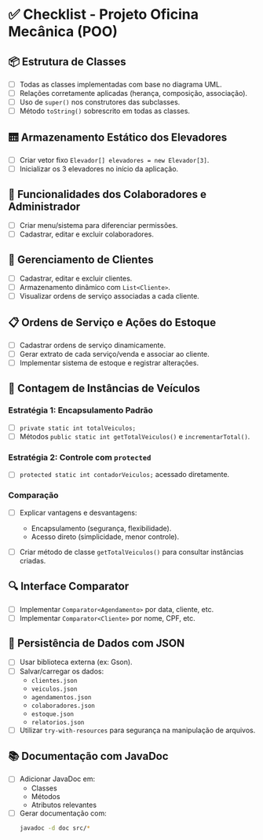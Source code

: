 # ✅ Checklist - Projeto Oficina Mecânica (POO)

## 📦 Estrutura de Classes
- [ ] Todas as classes implementadas com base no diagrama UML.
- [ ] Relações corretamente aplicadas (herança, composição, associação).
- [ ] Uso de `super()` nos construtores das subclasses.
- [ ] Método `toString()` sobrescrito em todas as classes.

## 🛗 Armazenamento Estático dos Elevadores
- [ ] Criar vetor fixo `Elevador[] elevadores = new Elevador[3]`.
- [ ] Inicializar os 3 elevadores no início da aplicação.

## 👤 Funcionalidades dos Colaboradores e Administrador
- [ ] Criar menu/sistema para diferenciar permissões.
- [ ] Cadastrar, editar e excluir colaboradores.

## 👥 Gerenciamento de Clientes
- [ ] Cadastrar, editar e excluir clientes.
- [ ] Armazenamento dinâmico com `List<Cliente>`.
- [ ] Visualizar ordens de serviço associadas a cada cliente.

## 📋 Ordens de Serviço e Ações do Estoque
- [ ] Cadastrar ordens de serviço dinamicamente.
- [ ] Gerar extrato de cada serviço/venda e associar ao cliente.
- [ ] Implementar sistema de estoque e registrar alterações.

## 🚗 Contagem de Instâncias de Veículos
### Estratégia 1: Encapsulamento Padrão
- [ ] `private static int totalVeiculos;`
- [ ] Métodos `public static int getTotalVeiculos()` e `incrementarTotal()`.

### Estratégia 2: Controle com `protected`
- [ ] `protected static int contadorVeiculos;` acessado diretamente.

### Comparação
- [ ] Explicar vantagens e desvantagens:
  - Encapsulamento (segurança, flexibilidade).
  - Acesso direto (simplicidade, menor controle).

- [ ] Criar método de classe `getTotalVeiculos()` para consultar instâncias criadas.

## 🔍 Interface Comparator
- [ ] Implementar `Comparator<Agendamento>` por data, cliente, etc.
- [ ] Implementar `Comparator<Cliente>` por nome, CPF, etc.

## 💾 Persistência de Dados com JSON
- [ ] Usar biblioteca externa (ex: Gson).
- [ ] Salvar/carregar os dados:
  - `clientes.json`
  - `veiculos.json`
  - `agendamentos.json`
  - `colaboradores.json`
  - `estoque.json`
  - `relatorios.json`
- [ ] Utilizar `try-with-resources` para segurança na manipulação de arquivos.

## 📚 Documentação com JavaDoc
- [ ] Adicionar JavaDoc em:
  - Classes
  - Métodos
  - Atributos relevantes
- [ ] Gerar documentação com:
  ```bash
  javadoc -d doc src/*

